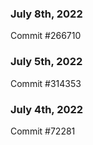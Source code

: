 ### July 8th, 2022

Commit #266710

### July 5th, 2022

Commit #314353


### July 4th, 2022

Commit #72281
